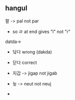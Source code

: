 ## hangul

팔 -> pal not par
- so ㄹ at end gives "l" not "r"

datda->
- 닼다 wrong (dakda)
- 닫다 correct

- 지갑 -> jigap not jigab

- 늦 -> neut not neuj

-